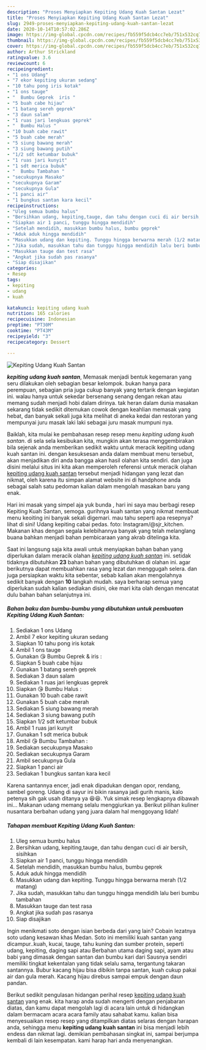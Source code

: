 ```yaml
---
description: "Proses Menyiapkan Kepiting Udang Kuah Santan Lezat"
title: "Proses Menyiapkan Kepiting Udang Kuah Santan Lezat"
slug: 2949-proses-menyiapkan-kepiting-udang-kuah-santan-lezat
date: 2020-10-14T10:57:02.286Z
image: https://img-global.cpcdn.com/recipes/fb559f5dcb4cc7eb/751x532cq70/kepiting-udang-kuah-santan-foto-resep-utama.jpg
thumbnail: https://img-global.cpcdn.com/recipes/fb559f5dcb4cc7eb/751x532cq70/kepiting-udang-kuah-santan-foto-resep-utama.jpg
cover: https://img-global.cpcdn.com/recipes/fb559f5dcb4cc7eb/751x532cq70/kepiting-udang-kuah-santan-foto-resep-utama.jpg
author: Arthur Strickland
ratingvalue: 3.6
reviewcount: 6
recipeingredient:
- "1 ons Udang"
- "7 ekor kepiting ukuran sedang"
- "10 tahu pong iris kotak"
- "1 ons tauge"
- "  Bumbu Geprek  iris "
- "5 buah cabe hijau"
- "1 batang sereh geprek"
- "3 daun salam"
- "1 ruas jari lengkuas geprek"
- "  Bumbu Halus "
- "10 buah cabe rawit"
- "5 buah cabe merah"
- "5 siung bawang merah"
- "3 siung bawang putih"
- "1/2 sdt ketumbar bubuk"
- "1 ruas jari kunyit"
- "1 sdt merica bubuk"
- "  Bumbu Tambahan "
- "secukupnya Masako"
- "secukupnya Garam"
- "secukupnya Gula"
- "1 panci air"
- "1 bungkus santan kara kecil"
recipeinstructions:
- "Uleg semua bumbu halus"
- "Bersihkan udang, kepiting,tauge, dan tahu dengan cuci di air bersih, sisihkan"
- "Siapkan air 1 panci, tunggu hingga mendidih"
- "Setelah mendidih, masukkan bumbu halus, bumbu geprek"
- "Aduk aduk hingga mendidih"
- "Masukkan udang dan kepiting. Tunggu hingga berwarna merah (1/2 matang)"
- "Jika sudah, masukkan tahu dan tunggu hingga mendidih lalu beri bumbu tambahan"
- "Masukkan tauge dan test rasa"
- "Angkat jika sudah pas rasanya"
- "Siap disajikan"
categories:
- Resep
tags:
- kepiting
- udang
- kuah

katakunci: kepiting udang kuah 
nutrition: 165 calories
recipecuisine: Indonesian
preptime: "PT30M"
cooktime: "PT43M"
recipeyield: "3"
recipecategory: Dessert

---
```



![Kepiting Udang Kuah Santan](https://img-global.cpcdn.com/recipes/fb559f5dcb4cc7eb/751x532cq70/kepiting-udang-kuah-santan-foto-resep-utama.jpg)

<b><i>kepiting udang kuah santan</i></b>, Memasak menjadi bentuk kegemaran yang seru dilakukan oleh sebagian besar kelompok. bukan hanya para perempuan, sebagian pria juga cukup banyak yang tertarik dengan kegiatan ini. walau hanya untuk sekedar bersenang senang dengan rekan atau memang sudah menjadi hobi dalam dirinya. tak heran dalam dunia masakan sekarang tidak sedikit ditemukan cowok dengan keahlian memasak yang hebat, dan banyak sekali juga kita melihat di aneka kedai dan restoran yang mempunyai juru masak laki laki sebagai juru masak mumpuni nya.

Baiklah, kita mulai ke pembahasan resep resep menu <i>kepiting udang kuah santan</i>. di sela sela kesibukan kita, mungkin akan terasa menggembirakan bila sejenak anda memberikan sedikit waktu untuk meracik kepiting udang kuah santan ini. dengan kesuksesan anda dalam membuat menu tersebut, akan menjadikan diri anda bangga akan hasil olahan kita sendiri. dan juga disini melalui situs ini kita akan memperoleh referensi untuk meracik olahan <u>kepiting udang kuah santan</u> tersebut menjadi hidangan yang lezat dan nikmat, oleh karena itu simpan alamat website ini di handphone anda sebagai salah satu pedoman kalian dalam mengolah masakan baru yang enak.

Hari ini masak yang simpel aja yuk bunda , hari ini saya mau berbagi resep Kepiting Kuah Santan, semoga. gurihnya kuah santan yang nikmat membuat menu keoiting ini banyak sekali digemari. mau tahu seperti apa resepnya? lihat di sini! Udang kepiting cabai pedas. foto: Instagram/@sjr_kitchen. Makanan khas dengan segala kelebihannya banyak yang telah melanglang buana bahkan menjadi bahan pembicaraan yang akrab ditelinga kita.


Saat ini langsung saja kita awali untuk menyiapkan bahan bahan yang diperlukan dalam meracik olahan <u><i>kepiting udang kuah santan</i></u> ini. setidak tidaknya dibutuhkan <b>23</b> bahan bahan yang dibutuhkan di olahan ini. agar berikutnya dapat membuahkan rasa yang lezat dan menggugah selera. dan juga persiapkan waktu kita sebentar, sebab kalian akan mengolahnya sedikit banyak dengan <b>10</b> langkah mudah. saya berharap semua yang diperlukan sudah kalian sediakan disini, oke mari kita olah dengan mencatat dulu bahan bahan selanjutnya ini.

<!--inarticleads1-->

##### Bahan baku dan bumbu-bumbu yang dibutuhkan untuk pembuatan Kepiting Udang Kuah Santan:

1. Sediakan 1 ons Udang
1. Ambil 7 ekor kepiting ukuran sedang
1. Siapkan 10 tahu pong iris kotak
1. Ambil 1 ons tauge
1. Gunakan  😘 Bumbu Geprek &amp; iris :
1. Siapkan 5 buah cabe hijau
1. Gunakan 1 batang sereh geprek
1. Sediakan 3 daun salam
1. Sediakan 1 ruas jari lengkuas geprek
1. Siapkan  😘 Bumbu Halus :
1. Gunakan 10 buah cabe rawit
1. Gunakan 5 buah cabe merah
1. Sediakan 5 siung bawang merah
1. Sediakan 3 siung bawang putih
1. Siapkan 1/2 sdt ketumbar bubuk
1. Ambil 1 ruas jari kunyit
1. Gunakan 1 sdt merica bubuk
1. Ambil  😘 Bumbu Tambahan :
1. Sediakan secukupnya Masako
1. Sediakan secukupnya Garam
1. Ambil secukupnya Gula
1. Siapkan 1 panci air
1. Sediakan 1 bungkus santan kara kecil


Karena santannya encer, jadi enak dipadukan dengan opor, rendang, sambel goreng. Udang di sayur ini bikin rasanya jadi gurih manis, kalo petenya sih gak usah ditanya ya 😆😆. Yuk simak resep lengkapnya dibawah ini… Makanan udang memang selalu menggiurkan ya. Berikut pilihan kuliner nusantara berbahan udang yang juara dalam hal menggoyang lidah! 

<!--inarticleads2-->

##### Tahapan membuat Kepiting Udang Kuah Santan:

1. Uleg semua bumbu halus
1. Bersihkan udang, kepiting,tauge, dan tahu dengan cuci di air bersih, sisihkan
1. Siapkan air 1 panci, tunggu hingga mendidih
1. Setelah mendidih, masukkan bumbu halus, bumbu geprek
1. Aduk aduk hingga mendidih
1. Masukkan udang dan kepiting. Tunggu hingga berwarna merah (1/2 matang)
1. Jika sudah, masukkan tahu dan tunggu hingga mendidih lalu beri bumbu tambahan
1. Masukkan tauge dan test rasa
1. Angkat jika sudah pas rasanya
1. Siap disajikan


Ingin menikmati soto dengan isian berbeda dari yang lain? Cobain lezatnya soto udang kesawan khas Medan. Soto ini memiliki kuah santan yang dicampur..kuah, kucai, tauge, tahu kuning dan sumber protein, seperti udang, kepiting, daging sapi atau Berbahan utama daging sapi, ayam atau babi yang dimasak dengan santan dan bumbu kari dari Sausnya sendiri memiliki tingkat kekentalan yang tidak selalu sama, tergantung takaran santannya. Bubur kacang hijau bisa dibikin tanpa santan, kuah cukup pakai air dan gula merah. Kacang hijau direbus sampai empuk dengan daun pandan. 

Berikut sedikit pengulasan hidangan perihal resep <u>kepiting udang kuah santan</u> yang enak. kita harap anda sudah mengerti dengan penjabaran diatas, dan kamu dapat mengolah lagi di acara lain untuk di hidangkan dalam bermacam acara acara family atau sahabat kamu. kalian bisa menyesuaikan resep resep yang ditampilkan diatas selaras dengan harapan anda, sehingga menu <b>kepiting udang kuah santan</b> ini bisa menjadi lebih endess dan nikmat lagi. demikian pembahasan singkat ini, sampai berjumpa kembali di lain kesempatan. kami harap hari anda menyenangkan.
